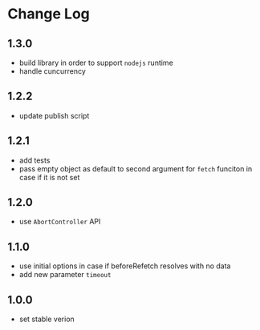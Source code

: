 # Change Log

## 1.3.0

- build library in order to support `nodejs` runtime
- handle cuncurrency

## 1.2.2

- update publish script

## 1.2.1

- add tests
- pass empty object as default to second argument for `fetch` funciton in case if it is not set

## 1.2.0

- use `AbortController` API

## 1.1.0

- use initial options in case if beforeRefetch resolves with no data
- add new parameter `timeout`

## 1.0.0

- set stable verion
